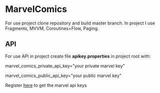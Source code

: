 # MarvelComics
For use project clone repository and build master branch. In project I use Fragments, MVVM, Coroutines+Flow, Paging.

## API
For use API in project create file **apikey.properties** in project root with: 
<p>marvel_comics_private_api_key="your private marvel key"</p>
<p>marvel_comics_public_api_key="your public marvel key"</p>

Register [here](https://developer.marvel.com/documentation/getting_started) to get the marvel api keys

